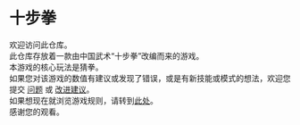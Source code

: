 # 十步拳
欢迎访问此仓库。  
此仓库存放着一款由中国武术“十步拳”改编而来的游戏。  
本游戏的核心玩法是猜拳。  
如果您对该游戏的数值有建议或发现了错误，或是有新技能或模式的想法，欢迎您提交 [问题](https://github.com/Tr4velt0Here/shibuquan/issues/new) 或 [改进建议](https://github.com/Tr4velt0Here/shibuquan/pulls)。  
如果想现在就浏览游戏规则，请转到[此处](https://github.com/Tr4velt0Here/shibuquan/blob/main/%E5%8D%81%E6%AD%A5%E6%8B%B3%E5%B1%95%E7%A4%BA.md)。  
感谢您的观看。
